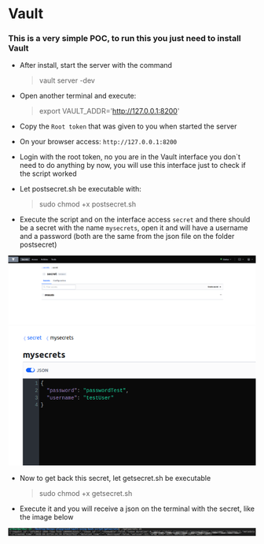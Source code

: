 # Vault

### This is a very simple POC, to run this you just need to install Vault

* After install, start the server with the command
    > vault server -dev

* Open another terminal and execute:
    > export VAULT_ADDR='http://127.0.0.1:8200'

* Copy the ``Root token`` that was given to you when started the server

* On your browser access: ``http://127.0.0.1:8200``

* Login with the root token, no you are in the Vault interface you don`t need to do anything by now, you will use this interface just to check if the script worked

* Let postsecret.sh be executable with:
    > sudo chmod +x postsecret.sh

* Execute the script and on the interface access ``secret`` and there should be a secret with the name ``mysecrets``, open it and will have a username and a password (both are the same from the json file on the folder postsecret)

![](images/mysecrets.png)
![](images/secret.png)

* Now to get back this secret, let getsecret.sh be executable
    > sudo chmod +x getsecret.sh

* Execute it and you will receive a json on the terminal with the secret, like the image below

![](images/getsecret.png)